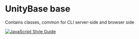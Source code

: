 ﻿# UnityBase base

Contains classes, common for CLI server-side and browser side

[![JavaScript Style Guide](https://img.shields.io/badge/code%20style-standard-brightgreen.svg)](http://standardjs.com/)
